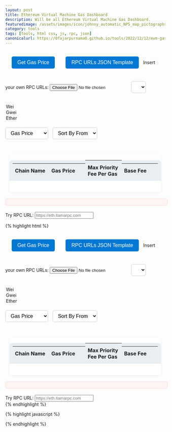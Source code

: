 ```yaml
---
layout: post
title: Ethereum Virtual Machine Gas Dashboard
description: Will be all Ethereum Virtual Machine Gas Dashboard.
featuredimage: /assets/images/icon/johnny_automatic_NPS_map_pictographs_part_31.png
category: tools
tags: [tools, html css, js, rpc, json]
canonicalurl: https://0fajarpurnama0.github.io/tools/2022/12/12/evm-gas-dashboard
---
```

<style>
#refresh-button, #RPCURLsJSONTemplate {
    background: #0078d4;
    color: #fff;
    border: none;
    padding: 10px 18px;
    border-radius: 5px;
    cursor: pointer;
    margin: 20px 10px 20px 20px;
    font-size: 1rem;
    transition: background 0.2s;
}

#refresh-button:hover, #RPCURLsJSONTemplate:hover {
    background: #005fa3;
}

select {
    padding: 8px 12px;
    margin: 20px 10px 20px 0;
    border-radius: 5px;
    border: 1px solid #ccc;
    font-size: 1rem;
    background: #fff;
}

#chains-container {
    width: 95%;
    max-width: 800px;
    margin: 30px auto 0 auto;
    background: #fff;
    border-radius: 8px;
    box-shadow: 0 2px 8px rgba(0,0,0,0.06);
    overflow-x: auto;
    padding: 0 0 20px 0;
}

#chains-container tr {
    display: grid;
    grid-template-columns: 2fr 2fr 2fr 2fr;
    align-items: center;
    padding: 0 10px;
}

#chains-container tr:nth-child(1) {
    background: #e9eef2;
    font-weight: bold;
    border-radius: 8px 8px 0 0;
}

#chains-container tr:not(:first-child) {
    background: #fff;
    border-bottom: 1px solid #f0f0f0;
    transition: background 0.2s;
}

#chains-container tr:not(:first-child):hover {
    background: #f5faff;
}

#chains-container td, #chains-container th {
    padding: 12px 8px;
    text-align: left;
    font-size: 1rem;
    word-break: break-word;
}

#status-message {
    color: #d8000c;
    background: #fff4f4;
    border: 1px solid #ffd2d2;
    border-radius: 5px;
    padding: 10px 15px;
    margin: 20px auto;
    width: 95%;
    max-width: 800px;
    font-size: 1rem;
}

@media (max-width: 600px) {
    #chains-container tr {
        grid-template-columns: 1fr 1fr;
        font-size: 0.95rem;
    }
    #chains-container td, #chains-container th {
        padding: 8px 4px;
    }
    #refresh-button, select {
        font-size: 0.95rem;
        padding: 8px 10px;
    }
}

#loader {
  border: 16px solid #f3f3f3; /* Light grey */
  border-top: 16px solid #3498db; /* Blue */
  border-radius: 50%;
  width: 60px;
  height: 60px;
  animation: spin 2s linear infinite;
  display: none;
  position: relative;
  top: 50%;
  left: 50%;
  transform: translate(-50%, -50%);
  justify-content: center;
  align-items: center;
}

@keyframes spin {
  0% { transform: rotate(0deg); }
  100% { transform: rotate(360deg); }
}
</style>

<button id="refresh-button">Get Gas Price</button>
<button id="RPCURLsJSONTemplate">RPC URLs JSON Template</button>
<label id="jsonFileInput">Insert your own RPC URLs: <input type="file" id="fileInput"></label>
<select id="units">
  <option value="wei">Wei</option>
  <option value="gwei">Gwei</option>
  <option value="ether">Ether</option>
</select>
<select id="sort-by-category">
  <option value="gasPrice">Gas Price</option>
  <option value="chainName">Chain Name</option>
</select>
<select id="sort-by-from">
  <option value="default">Sort By From</option>
  <option value="ascending">Ascending</option>
  <option value="descending">Descending</option>
</select>
<div id="chains-container">
  <table id="chains-table">
    <thead>
      <tr>
        <th>Chain Name</th>
        <th>Gas Price</th>
        <th>Max Priority Fee Per Gas</th>
        <th>Base Fee</th>
      </tr>
    </thead>
    <tbody id="chains-tbody">
      <!-- Chain data will be populated here -->
    </tbody>
  </table>
</div>
<div id="loader"></div>
<div id="status-message"></div>
Try RPC URL: <input id="tryRPCURL" type="text" placeholder="https://eth.llamarpc.com"></input>
<div id="trial"></div>

<script>
let rpcUrls = {};

async function getRPCURLsFromJson(jsonUrl) {
    const thejsonUrl = jsonUrl;
    const response = await fetch(
        thejsonUrl
    );
    const RPCURLs = await response.json();
    return RPCURLs;
}

let RPCURLsFrom0fajarpurnama0GithubJson;

async function fetchRPCURLs() {
    RPCURLsFrom0fajarpurnama0GithubJson = await getRPCURLsFromJson('https://0fajarpurnama0.github.io/assets/json/evmrpc.json');
    rpcUrls = {}; // Initialize rpcUrls object
    for (const item in RPCURLsFrom0fajarpurnama0GithubJson) {
        for (const subitem in RPCURLsFrom0fajarpurnama0GithubJson[item]) {
            rpcUrls[RPCURLsFrom0fajarpurnama0GithubJson[item][subitem]['params'][0]['chainName']] = RPCURLsFrom0fajarpurnama0GithubJson[item][subitem]['params'][0]['rpcUrls'][0];
        }
    }
    console.log(rpcUrls);
}

fetchRPCURLs();

async function getGasPrice(providerEndpoint) {
    const response = await fetch(providerEndpoint, {
        method: 'post',
        headers: {
            'Content-Type': 'application/json'
        },
        body: JSON.stringify({
            'jsonrpc': '2.0',
            'method': 'eth_gasPrice',
            'params': [],
        })
    });
    const data = await response.json();
    return data.result;
}

async function getMaxPriorityFeePerGas(providerEndpoint) {
    const response = await fetch(providerEndpoint, {
        method: 'post',
        headers: {
            'Content-Type': 'application/json'
        },
        body: JSON.stringify({
            'jsonrpc': '2.0',
            'method': 'eth_maxPriorityFeePerGas',
            'params': [],
        })
    });
    const data = await response.json();
    return data.result;
}

async function getBaseFee(providerEndpoint) {
    const response = await fetch(providerEndpoint, {
        method: 'post',
        headers: {
            'Content-Type': 'application/json'
        },
        body: JSON.stringify({
            "jsonrpc": "2.0",
            "method": "eth_getBlockByNumber",
            "params": ["latest", false]
        })
    });
    const data = await response.json();
    return data.result ? data.result.baseFeePerGas : '0x0';
}

const sortByCategory = document.getElementById("sort-by-category");
const sortByFrom = document.getElementById("sort-by-from");
const chainsContainer = document.getElementById("chains-container");
const chainsTBody = document.getElementById("chains-tbody");
const refreshButton = document.getElementById("refresh-button");
const RPCURLsJSONTemplate = document.getElementById("RPCURLsJSONTemplate");
const fileInput = document.getElementById("fileInput");
const statusMessage = document.getElementById("status-message");
const units = document.getElementById("units");
const loader = document.getElementById("loader");
const tryRPCURL = document.getElementById("tryRPCURL");
const trial = document.getElementById("trial");

let gasPriceData = [];
let theGasPriceWei = 0;
let themaxPriorityFeePerGasWei = 0;
let theBaseFeeWei = 0;

async function generateGasPriceData() {
    let fajarpurnamaTokenBalanceForEVMDashboard = fajarpurnamatokenbalance + 5;
    try {
        for (const chainName in rpcUrls) {
            if(fajarpurnamaTokenBalanceForEVMDashboard < 0) {
                statusMessage.innerHTML += "You have reached the limit of your Fajarpurnama Token balance for this dashboard. Please add more tokens to continue using this feature. You can buy 0FP0EXP Tokens at <a href='/coin/ico'>0fajarpurnama0.coin</a>.";
                return;
            }
            try {
                const theGasPrice = await getGasPrice(
                    rpcUrls[chainName]
                );
                theGasPriceWei = parseInt(theGasPrice, 16) ?
                    parseInt(theGasPrice, 16) :
                    0;
            } catch (error) {
                console.error(
                    `Error fetching gas price for ${chainName}: ${error}`
                );
                // Optionally, you can update the status message or log the error
                statusMessage.innerHTML += `Error fetching gas price for ${chainName}: ${error}<br>`;
                theGasPriceWei = error;
            }
            try {
                const themaxPriorityFeePerGas = await getMaxPriorityFeePerGas(
                    rpcUrls[chainName]
                );
                themaxPriorityFeePerGasWei = parseInt(themaxPriorityFeePerGas, 16) ?
                    parseInt(themaxPriorityFeePerGas, 16) :
                    0;
            } catch (error) {
                console.error(
                    `Error fetching max priority fee for ${chainName}: ${error}`
                );
                // Optionally, you can update the status message or log the error
                statusMessage.innerHTML += `Error fetching max priority fee for ${chainName}: ${error}<br>`;
                themaxPriorityFeePerGasWei = error;
            }
            try {
                const theBaseFee = await getBaseFee(
                    rpcUrls[chainName]
                );
                theBaseFeeWei = parseInt(theBaseFee, 16) ? parseInt(theBaseFee, 16) : 0;
            } catch (error) {
                console.error(
                    `Error fetching base fee for ${chainName}: ${error}`
                );
                // Optionally, you can update the status message or log the error
                statusMessage.innerHTML += `Error fetching base fee for ${chainName}: ${error}<br>`;
                theBaseFeeWei = error;
            }
            gasPriceData.push({
                chainName: chainName,
                gasPriceWei: theGasPriceWei,
                maxPriorityFeePerGasWei: themaxPriorityFeePerGasWei,
                baseFeeWei: theBaseFeeWei
            });
            printGasPriceData({
                chainName: chainName,
                gasPriceWei: theGasPriceWei,
                maxPriorityFeePerGasWei: themaxPriorityFeePerGasWei,
                baseFeeWei: theBaseFeeWei
            }, "chains-tbody");
            fajarpurnamaTokenBalanceForEVMDashboard -= 1;
            statusMessage.innerHTML += `Gas price data for ${chainName} fetched successfully. Deducting 1 0FP0EXP token balance. Remaining Token balance: ${fajarpurnamaTokenBalanceForEVMDashboard}<br>`;
        }
        console.log('Gas price data generated:', gasPriceData);
    } catch (error) {
        statusMessage.innerHTML = 'Error sorting gas price data: ' + error;
    }
}

refreshButton.addEventListener("click", async () => {
    loader.style.display = "inline-block";
    chainsTBody.innerHTML = ""; // Clear previous data
    statusMessage.innerHTML = ""; // Clear previous status messages
    gasPriceData = [];
    await generateGasPriceData();
    loader.style.display = "none";
    refreshButton.innerHTML = "Refresh";
});

let categoryValue = "gasPrice";
let fromValue = "ascending";

sortByCategory.addEventListener("change", (event) => {
    categoryValue = event.target.value;
    sort(categoryValue, fromValue);
});

sortByFrom.addEventListener("change", (event) => {
    fromValue = event.target.value;
    sort(categoryValue, fromValue);
});

async function sort(category, from) {
    try {
        if (category === "gasPrice") {
            gasPriceData.sort((a, b) => {
                return from === "ascending" ?
                    a.gasPriceWei - b.gasPriceWei :
                    b.gasPriceWei - a.gasPriceWei;
            });
        } else if (category === "chainName") {
            gasPriceData.sort((a, b) => {
                return from === "ascending" ?
                    a.chainName.localeCompare(b.chainName) :
                    b.chainName.localeCompare(a.chainName);
            });
        }
        printGasPriceDataAll(gasPriceData, selectedUnit);
    } catch (error) {
        statusMessage.innerHTML = "Error sorting gas price data: " + error;
    }
}

let selectedUnit = units.value; // Default unit

units.addEventListener("change", (event) => {
    selectedUnit = event.target.value;
    printGasPriceDataAll(gasPriceData, selectedUnit);
});

function printGasPriceData(gasPriceData, theContainer) {
    const container = document.getElementById(theContainer);
    let gasPrice = gasPriceData.gasPriceWei;
    let maxPriorityFeePerGas = gasPriceData.maxPriorityFeePerGasWei;
    let baseFee = gasPriceData.baseFeeWei;

    const gasPriceRow = document.createElement("tr");
    gasPriceRow.innerHTML = `
            <td>${gasPriceData.chainName}</td>
            <td>${gasPrice}</td>
            <td>${maxPriorityFeePerGas}</td>
            <td>${baseFee}</td>
        `;
    container.appendChild(gasPriceRow);
}

function printGasPriceDataAll(gasPriceData, selectedUnit) {
    chainsContainer.innerHTML = ""; // Clear previous data
    const chainsHeader = document.createElement("tr");
    chainsHeader.className = "chains-header";
    chainsHeader.innerHTML = `
        <th>Chain Name</th>
        <th>Gas Price</th>
        <th>Max Priority Fee Per Gas</th>
        <th>Base Fee</th>
    `; // Add table headers
    chainsContainer.appendChild(chainsHeader); // Append header to the container
    let gasPrice;
    let maxPriorityFeePerGas;
    let baseFee;

    gasPriceData.forEach((chain) => {
        switch (selectedUnit) {
            case "wei":
                gasPrice = chain.gasPriceWei;
                maxPriorityFeePerGas = chain.maxPriorityFeePerGasWei;
                baseFee = chain.baseFeeWei;
                break;
            case "gwei":
                gasPrice = chain.gasPriceWei / 1e9;
                maxPriorityFeePerGas = chain.maxPriorityFeePerGasWei / 1e9;
                baseFee = chain.baseFeeWei / 1e9;
                break;
            case "ether":
                gasPrice = chain.gasPriceWei / 1e18;
                maxPriorityFeePerGas = chain.maxPriorityFeePerGasWei / 1e18;
                baseFee = chain.baseFeeWei / 1e18;
                break;
            default:
                gasPrice = "undefined";
                break;
        }
        const gasPriceRow = document.createElement("tr");
        gasPriceRow.innerHTML = `
            <td>${chain.chainName}</td>
            <td>${gasPrice}</td>
            <td>${maxPriorityFeePerGas}</td>
            <td>${baseFee}</td>
        `;
        chainsContainer.appendChild(gasPriceRow);
    });
}

tryRPCURL.addEventListener("change", async (event) => {
    const GasPrice = await getGasPrice(event.target.value);
    const MaxPriorityFeePerGas = await getMaxPriorityFeePerGas(event.target.value);
    const BaseFee = await getBaseFee(event.target.value);
    trial.innerHTML = `Gas Price Wei: ${parseInt(GasPrice, 16)} <br> Max Priority Fee Per Gas Wei: ${parseInt(MaxPriorityFeePerGas, 16)} <br> Base Fee Wei: ${parseInt(BaseFee, 16)}`;
});

RPCURLsJSONTemplate.addEventListener("click", async () => {
    const JSONRPCURLs = JSON.stringify(rpcUrls);
    const blob = new Blob([JSONRPCURLs], { type: "application/json" });
    const url = URL.createObjectURL(blob);
    const a = document.createElement("a");
    a.href = url;
    a.download = "evmrpc.json";
    document.body.appendChild(a);
    a.click();
    document.body.removeChild(a);
});

fileInput.addEventListener("change", async (event) => {
    const file = event.target.files[0];
    if (file) {
        const reader = new FileReader();
        reader.onload = async (e) => {
            const contents = e.target.result;
            try {
                const json = JSON.parse(contents);
                rpcUrls = json;
            } catch (error) {
                console.error("Error parsing JSON:", error);
            }
        };
        reader.readAsText(file);
    }
});
</script>

{% highlight html %}
<style>
#refresh-button, #RPCURLsJSONTemplate {
    background: #0078d4;
    color: #fff;
    border: none;
    padding: 10px 18px;
    border-radius: 5px;
    cursor: pointer;
    margin: 20px 10px 20px 20px;
    font-size: 1rem;
    transition: background 0.2s;
}

#refresh-button:hover, #RPCURLsJSONTemplate:hover {
    background: #005fa3;
}

select {
    padding: 8px 12px;
    margin: 20px 10px 20px 0;
    border-radius: 5px;
    border: 1px solid #ccc;
    font-size: 1rem;
    background: #fff;
}

#chains-container {
    width: 95%;
    max-width: 800px;
    margin: 30px auto 0 auto;
    background: #fff;
    border-radius: 8px;
    box-shadow: 0 2px 8px rgba(0,0,0,0.06);
    overflow-x: auto;
    padding: 0 0 20px 0;
}

#chains-container tr {
    display: grid;
    grid-template-columns: 2fr 2fr 2fr 2fr;
    align-items: center;
    padding: 0 10px;
}

#chains-container tr:nth-child(1) {
    background: #e9eef2;
    font-weight: bold;
    border-radius: 8px 8px 0 0;
}

#chains-container tr:not(:first-child) {
    background: #fff;
    border-bottom: 1px solid #f0f0f0;
    transition: background 0.2s;
}

#chains-container tr:not(:first-child):hover {
    background: #f5faff;
}

#chains-container td, #chains-container th {
    padding: 12px 8px;
    text-align: left;
    font-size: 1rem;
    word-break: break-word;
}

#status-message {
    color: #d8000c;
    background: #fff4f4;
    border: 1px solid #ffd2d2;
    border-radius: 5px;
    padding: 10px 15px;
    margin: 20px auto;
    width: 95%;
    max-width: 800px;
    font-size: 1rem;
}

@media (max-width: 600px) {
    #chains-container tr {
        grid-template-columns: 1fr 1fr;
        font-size: 0.95rem;
    }
    #chains-container td, #chains-container th {
        padding: 8px 4px;
    }
    #refresh-button, select {
        font-size: 0.95rem;
        padding: 8px 10px;
    }
}

#loader {
  border: 16px solid #f3f3f3; /* Light grey */
  border-top: 16px solid #3498db; /* Blue */
  border-radius: 50%;
  width: 60px;
  height: 60px;
  animation: spin 2s linear infinite;
  display: none;
  position: relative;
  top: 50%;
  left: 50%;
  transform: translate(-50%, -50%);
  justify-content: center;
  align-items: center;
}

@keyframes spin {
  0% { transform: rotate(0deg); }
  100% { transform: rotate(360deg); }
}
</style>

<button id="refresh-button">Get Gas Price</button>
<button id="RPCURLsJSONTemplate">RPC URLs JSON Template</button>
<label id="jsonFileInput">Insert your own RPC URLs: <input type="file" id="fileInput"></label>
<select id="units">
  <option value="wei">Wei</option>
  <option value="gwei">Gwei</option>
  <option value="ether">Ether</option>
</select>
<select id="sort-by-category">
  <option value="gasPrice">Gas Price</option>
  <option value="chainName">Chain Name</option>
</select>
<select id="sort-by-from">
  <option value="default">Sort By From</option>
  <option value="ascending">Ascending</option>
  <option value="descending">Descending</option>
</select>
<div id="chains-container">
  <table id="chains-table">
    <thead>
      <tr>
        <th>Chain Name</th>
        <th>Gas Price</th>
        <th>Max Priority Fee Per Gas</th>
        <th>Base Fee</th>
      </tr>
    </thead>
    <tbody id="chains-tbody">
      <!-- Chain data will be populated here -->
    </tbody>
  </table>
</div>
<div id="loader"></div>
<div id="status-message"></div>
Try RPC URL: <input id="tryRPCURL" type="text" placeholder="https://eth.llamarpc.com"></input>
<div id="trial"></div>
{% endhighlight %}

{% highlight javascript %}
<script>
let rpcUrls = {};

async function getRPCURLsFromJson(jsonUrl) {
    const thejsonUrl = jsonUrl;
    const response = await fetch(
        thejsonUrl
    );
    const RPCURLs = await response.json();
    return RPCURLs;
}

let RPCURLsFrom0fajarpurnama0GithubJson;

window.onload = async function() {
    RPCURLsFrom0fajarpurnama0GithubJson = await getRPCURLsFromJson('/assets/json/evmrpc.json');
    rpcUrls = {}; // Initialize rpcUrls object
    for (const item in RPCURLsFrom0fajarpurnama0GithubJson) {
        for (const subitem in RPCURLsFrom0fajarpurnama0GithubJson[item]) {
            rpcUrls[RPCURLsFrom0fajarpurnama0GithubJson[item][subitem]['params'][0]['chainName']] = RPCURLsFrom0fajarpurnama0GithubJson[item][subitem]['params'][0]['rpcUrls'][0];
        }
    }
    console.log(rpcUrls);
}

async function getGasPrice(providerEndpoint) {
    const response = await fetch(providerEndpoint, {
        method: 'post',
        headers: {
            'Content-Type': 'application/json'
        },
        body: JSON.stringify({
            'jsonrpc': '2.0',
            'method': 'eth_gasPrice',
            'params': [],
        })
    });
    const data = await response.json();
    return data.result;
}

async function getMaxPriorityFeePerGas(providerEndpoint) {
    const response = await fetch(providerEndpoint, {
        method: 'post',
        headers: {
            'Content-Type': 'application/json'
        },
        body: JSON.stringify({
            'jsonrpc': '2.0',
            'method': 'eth_maxPriorityFeePerGas',
            'params': [],
        })
    });
    const data = await response.json();
    return data.result;
}

async function getBaseFee(providerEndpoint) {
    const response = await fetch(providerEndpoint, {
        method: 'post',
        headers: {
            'Content-Type': 'application/json'
        },
        body: JSON.stringify({
            "jsonrpc": "2.0",
            "method": "eth_getBlockByNumber",
            "params": ["latest", false]
        })
    });
    const data = await response.json();
    return data.result ? data.result.baseFeePerGas : '0x0';
}

const sortByCategory = document.getElementById("sort-by-category");
const sortByFrom = document.getElementById("sort-by-from");
const chainsContainer = document.getElementById("chains-container");
const chainsTBody = document.getElementById("chains-tbody");
const refreshButton = document.getElementById("refresh-button");
const RPCURLsJSONTemplate = document.getElementById("RPCURLsJSONTemplate");
const fileInput = document.getElementById("fileInput");
const statusMessage = document.getElementById("status-message");
const units = document.getElementById("units");
const loader = document.getElementById("loader");
const tryRPCURL = document.getElementById("tryRPCURL");
const trial = document.getElementById("trial");

let gasPriceData = [];
let theGasPriceWei = 0;
let themaxPriorityFeePerGasWei = 0;
let theBaseFeeWei = 0;

async function generateGasPriceData() {
    try {
        for (const chainName in rpcUrls) {
            try {
                const theGasPrice = await getGasPrice(
                    rpcUrls[chainName]
                );
                theGasPriceWei = parseInt(theGasPrice, 16) ?
                    parseInt(theGasPrice, 16) :
                    0;
            } catch (error) {
                console.error(
                    `Error fetching gas price for ${chainName}: ${error}`
                );
                // Optionally, you can update the status message or log the error
                statusMessage.innerHTML += `Error fetching gas price for ${chainName}: ${error}<br>`;
                theGasPriceWei = error;
            }
            try {
                const themaxPriorityFeePerGas = await getMaxPriorityFeePerGas(
                    rpcUrls[chainName]
                );
                themaxPriorityFeePerGasWei = parseInt(themaxPriorityFeePerGas, 16) ?
                    parseInt(themaxPriorityFeePerGas, 16) :
                    0;
            } catch (error) {
                console.error(
                    `Error fetching max priority fee for ${chainName}: ${error}`
                );
                // Optionally, you can update the status message or log the error
                statusMessage.innerHTML += `Error fetching max priority fee for ${chainName}: ${error}<br>`;
                themaxPriorityFeePerGasWei = error;
            }
            try {
                const theBaseFee = await getBaseFee(
                    rpcUrls[chainName]
                );
                theBaseFeeWei = parseInt(theBaseFee, 16) ? parseInt(theBaseFee, 16) : 0;
            } catch (error) {
                console.error(
                    `Error fetching base fee for ${chainName}: ${error}`
                );
                // Optionally, you can update the status message or log the error
                statusMessage.innerHTML += `Error fetching base fee for ${chainName}: ${error}<br>`;
                theBaseFeeWei = error;
            }
            gasPriceData.push({
                chainName: chainName,
                gasPriceWei: theGasPriceWei,
                maxPriorityFeePerGasWei: themaxPriorityFeePerGasWei,
                baseFeeWei: theBaseFeeWei
            });
            printGasPriceData({
                chainName: chainName,
                gasPriceWei: theGasPriceWei,
                maxPriorityFeePerGasWei: themaxPriorityFeePerGasWei,
                baseFeeWei: theBaseFeeWei
            }, "chains-tbody");
        }
        console.log('Gas price data generated:', gasPriceData);
    } catch (error) {
        statusMessage.innerHTML = 'Error sorting gas price data: ' + error;
    }
}

refreshButton.addEventListener("click", async () => {
    loader.style.display = "inline-block";
    chainsTBody.innerHTML = ""; // Clear previous data
    statusMessage.innerHTML = ""; // Clear previous status messages
    gasPriceData = [];
    await generateGasPriceData();
    loader.style.display = "none";
    refreshButton.innerHTML = "Refresh";
});

let categoryValue = "gasPrice";
let fromValue = "ascending";

sortByCategory.addEventListener("change", (event) => {
    categoryValue = event.target.value;
    sort(categoryValue, fromValue);
});

sortByFrom.addEventListener("change", (event) => {
    fromValue = event.target.value;
    sort(categoryValue, fromValue);
});

async function sort(category, from) {
    try {
        if (category === "gasPrice") {
            gasPriceData.sort((a, b) => {
                return from === "ascending" ?
                    a.gasPriceWei - b.gasPriceWei :
                    b.gasPriceWei - a.gasPriceWei;
            });
        } else if (category === "chainName") {
            gasPriceData.sort((a, b) => {
                return from === "ascending" ?
                    a.chainName.localeCompare(b.chainName) :
                    b.chainName.localeCompare(a.chainName);
            });
        }
        printGasPriceDataAll(gasPriceData, selectedUnit);
    } catch (error) {
        statusMessage.innerHTML = "Error sorting gas price data: " + error;
    }
}

let selectedUnit = units.value; // Default unit

units.addEventListener("change", (event) => {
    selectedUnit = event.target.value;
    printGasPriceDataAll(gasPriceData, selectedUnit);
});

function printGasPriceData(gasPriceData, theContainer) {
    const container = document.getElementById(theContainer);
    let gasPrice = gasPriceData.gasPriceWei;
    let maxPriorityFeePerGas = gasPriceData.maxPriorityFeePerGasWei;
    let baseFee = gasPriceData.baseFeeWei;

    const gasPriceRow = document.createElement("tr");
    gasPriceRow.innerHTML = `
            <td>${gasPriceData.chainName}</td>
            <td>${gasPrice}</td>
            <td>${maxPriorityFeePerGas}</td>
            <td>${baseFee}</td>
        `;
    container.appendChild(gasPriceRow);
}

function printGasPriceDataAll(gasPriceData, selectedUnit) {
    chainsContainer.innerHTML = ""; // Clear previous data
    const chainsHeader = document.createElement("tr");
    chainsHeader.className = "chains-header";
    chainsHeader.innerHTML = `
        <th>Chain Name</th>
        <th>Gas Price</th>
        <th>Max Priority Fee Per Gas</th>
        <th>Base Fee</th>
    `; // Add table headers
    chainsContainer.appendChild(chainsHeader); // Append header to the container
    let gasPrice;
    let maxPriorityFeePerGas;
    let baseFee;

    gasPriceData.forEach((chain) => {
        switch (selectedUnit) {
            case "wei":
                gasPrice = chain.gasPriceWei;
                maxPriorityFeePerGas = chain.maxPriorityFeePerGasWei;
                baseFee = chain.baseFeeWei;
                break;
            case "gwei":
                gasPrice = chain.gasPriceWei / 1e9;
                maxPriorityFeePerGas = chain.maxPriorityFeePerGasWei / 1e9;
                baseFee = chain.baseFeeWei / 1e9;
                break;
            case "ether":
                gasPrice = chain.gasPriceWei / 1e18;
                maxPriorityFeePerGas = chain.maxPriorityFeePerGasWei / 1e18;
                baseFee = chain.baseFeeWei / 1e18;
                break;
            default:
                gasPrice = "undefined";
                break;
        }
        const gasPriceRow = document.createElement("tr");
        gasPriceRow.innerHTML = `
            <td>${chain.chainName}</td>
            <td>${gasPrice}</td>
            <td>${maxPriorityFeePerGas}</td>
            <td>${baseFee}</td>
        `;
        chainsContainer.appendChild(gasPriceRow);
    });
}

tryRPCURL.addEventListener("change", async (event) => {
    const GasPrice = await getGasPrice(event.target.value);
    const MaxPriorityFeePerGas = await getMaxPriorityFeePerGas(event.target.value);
    const BaseFee = await getBaseFee(event.target.value);
    trial.innerHTML = `Gas Price Wei: ${parseInt(GasPrice, 16)} <br> Max Priority Fee Per Gas Wei: ${parseInt(MaxPriorityFeePerGas, 16)} <br> Base Fee Wei: ${parseInt(BaseFee, 16)}`;
});

RPCURLsJSONTemplate.addEventListener("click", async () => {
    const JSONRPCURLs = JSON.stringify(rpcUrls);
    const blob = new Blob([JSONRPCURLs], { type: "application/json" });
    const url = URL.createObjectURL(blob);
    const a = document.createElement("a");
    a.href = url;
    a.download = "evmrpc.json";
    document.body.appendChild(a);
    a.click();
    document.body.removeChild(a);
});

fileInput.addEventListener("change", async (event) => {
    const file = event.target.files[0];
    if (file) {
        const reader = new FileReader();
        reader.onload = async (e) => {
            const contents = e.target.result;
            try {
                const json = JSON.parse(contents);
                rpcUrls = json;
            } catch (error) {
                console.error("Error parsing JSON:", error);
            }
        };
        reader.readAsText(file);
    }
});
</script>
{% endhighlight %}